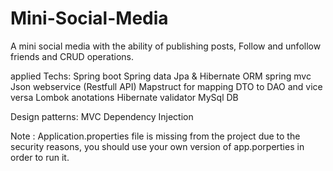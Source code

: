 # Mini-Social-Media

A mini social media with the ability of publishing posts, Follow and unfollow friends and CRUD operations.

applied Techs:
Spring boot 
Spring data Jpa & Hibernate ORM
spring mvc
Json webservice (Restfull API)
Mapstruct for mapping DTO to DAO and vice versa
Lombok anotations
Hibernate validator
MySql DB

Design patterns: 
MVC
Dependency Injection


Note : Application.properties file is missing from the project due to the security reasons, you should use your own version of app.porperties in order to run it.

